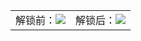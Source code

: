 <table><tr>
<td>解锁前：<img src=https://xkshow.gitee.io/blog/img/logo.png border=0></td>
<td>解锁后：<img src=https://xkshow.gitee.io/blog/img/logo.png border=0></td>
</tr></table>
